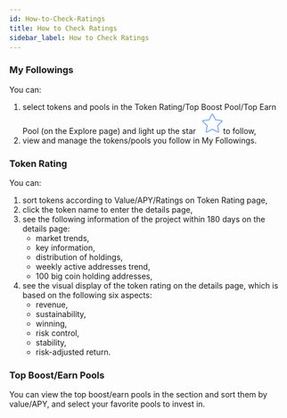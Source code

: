 ```yaml
---
id: How-to-Check-Ratings
title: How to Check Ratings
sidebar_label: How to Check Ratings
---
```


### My Followings
You can:

1. select tokens and pools in the Token Rating/Top Boost Pool/Top Earn Pool (on the Explore page) and light up the star ![](/img/star.png)to follow,
1. view and manage the tokens/pools you follow in My Followings.
### Token  Rating
You can:

1. sort tokens according to Value/APY/Ratings on Token Rating page,
1. click the token name to enter the details page,
1. see the following information of the project within 180 days on the details page:
   - market trends,
   - key information,
   - distribution of holdings,
   - weekly active addresses trend,
   - 100 big coin holding addresses,
4. see the visual display of the token rating on the details page, which is based on the following six aspects:
   - revenue,
   - sustainability,
   - winning,
   - risk control,
   - stability,
   - risk-adjusted return.
### Top Boost/Earn Pools
You can view the top boost/earn pools in the section and sort them by value/APY, and select your favorite pools to invest in.
